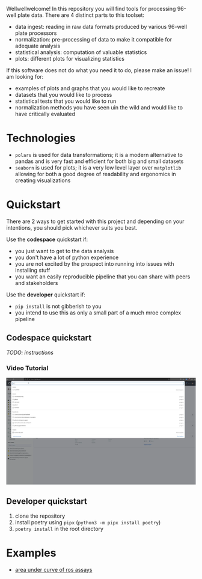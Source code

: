 Wellwellwelcome! In this repository you will find tools for processing 96-well plate data. 
There are 4 distinct parts to this toolset:

- data ingest: reading in raw data formats produced by various 96-well plate processors
- normalization: pre-processing of data to make it compatible for adequate analysis
- statistical analysis: computation of valuable statistics
- plots: different plots for visualizing statistics

If this software does not do what you need it to do, please make an issue!
I am looking for:

- examples of plots and graphs that you would like to recreate
- datasets that you would like to process
- statistical tests that you would like to run
- normalization methods you have seen uin the wild and would like to have critically evaluated

# Technologies

- `polars` is used for data transformations; it is a modern alternative to pandas and is very fast and efficient for both big and small datasets
- `seaborn` is used for plots; it is a very low level layer over `matplotlib` allowing for both a good degree of readability and ergonomics in creating visualizations

# Quickstart

There are 2 ways to get started with this project and depending on your intentions, you should pick whichever suits you best.

Use the **codespace** quickstart if:

* you just want to get to the data analysis
* you don't have a lot of python experience
* you are not excited by the prospect into running into issues with installing stuff
* you want an easily reproducible pipeline that you can share with peers and stakeholders

Use the **developer** quickstart if:

* `pip install` is not gibberish to you
* you intend to use this as only a small part of a much mroe complex pipeline

## Codespace quickstart

*TODO: instructions*

### Video Tutorial

[![uu-rlu-space](./assets/uu-rlu-space.png)](./assets/uu-rlu-space.mp4)



## Developer quickstart

1. clone the repository
2. install poetry using `pipx` (`python3 -m pipx install poetry`)
3. `poetry install` in the root directory

# Examples

- [area under curve of ros assays](https://github.com/UtrechtUniversity/uu-plants-cowper-ros-assays)
